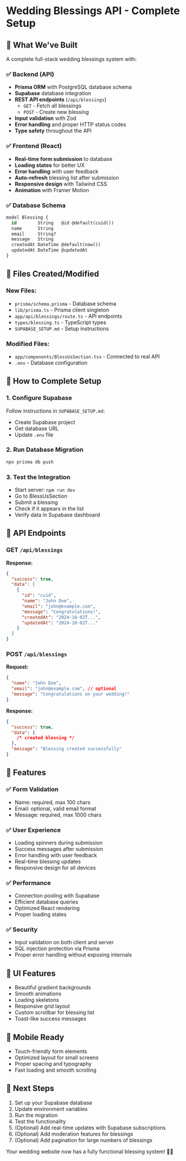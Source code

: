 # Wedding Blessings API - Complete Setup

## 🎉 What We've Built

A complete full-stack wedding blessings system with:

### ✅ **Backend (API)**

- **Prisma ORM** with PostgreSQL database schema
- **Supabase** database integration
- **REST API endpoints** (`/api/blessings`)
  - `GET` - Fetch all blessings
  - `POST` - Create new blessing
- **Input validation** with Zod
- **Error handling** and proper HTTP status codes
- **Type safety** throughout the API

### ✅ **Frontend (React)**

- **Real-time form submission** to database
- **Loading states** for better UX
- **Error handling** with user feedback
- **Auto-refresh** blessing list after submission
- **Responsive design** with Tailwind CSS
- **Animation** with Framer Motion

### ✅ **Database Schema**

```sql
model Blessing {
  id        String   @id @default(cuid())
  name      String
  email     String?
  message   String
  createdAt DateTime @default(now())
  updatedAt DateTime @updatedAt
}
```

## 📁 **Files Created/Modified**

### New Files:

- `prisma/schema.prisma` - Database schema
- `lib/prisma.ts` - Prisma client singleton
- `app/api/blessings/route.ts` - API endpoints
- `types/blessing.ts` - TypeScript types
- `SUPABASE_SETUP.md` - Setup instructions

### Modified Files:

- `app/components/BlessUsSection.tsx` - Connected to real API
- `.env` - Database configuration

## 🚀 **How to Complete Setup**

### 1. **Configure Supabase**

Follow instructions in `SUPABASE_SETUP.md`:

- Create Supabase project
- Get database URL
- Update `.env` file

### 2. **Run Database Migration**

```bash
npx prisma db push
```

### 3. **Test the Integration**

- Start server: `npm run dev`
- Go to BlessUsSection
- Submit a blessing
- Check if it appears in the list
- Verify data in Supabase dashboard

## 🎯 **API Endpoints**

### GET `/api/blessings`

**Response:**

```json
{
  "success": true,
  "data": [
    {
      "id": "cuid",
      "name": "John Doe",
      "email": "john@example.com",
      "message": "Congratulations!",
      "createdAt": "2024-10-02T...",
      "updatedAt": "2024-10-02T..."
    }
  ]
}
```

### POST `/api/blessings`

**Request:**

```json
{
  "name": "John Doe",
  "email": "john@example.com", // optional
  "message": "Congratulations on your wedding!"
}
```

**Response:**

```json
{
  "success": true,
  "data": {
    /* created blessing */
  },
  "message": "Blessing created successfully"
}
```

## 🔧 **Features**

### ✅ **Form Validation**

- Name: required, max 100 chars
- Email: optional, valid email format
- Message: required, max 1000 chars

### ✅ **User Experience**

- Loading spinners during submission
- Success messages after submission
- Error handling with user feedback
- Real-time blessing updates
- Responsive design for all devices

### ✅ **Performance**

- Connection pooling with Supabase
- Efficient database queries
- Optimized React rendering
- Proper loading states

### ✅ **Security**

- Input validation on both client and server
- SQL injection protection via Prisma
- Proper error handling without exposing internals

## 🎨 **UI Features**

- Beautiful gradient backgrounds
- Smooth animations
- Loading skeletons
- Responsive grid layout
- Custom scrollbar for blessing list
- Toast-like success messages

## 📱 **Mobile Ready**

- Touch-friendly form elements
- Optimized layout for small screens
- Proper spacing and typography
- Fast loading and smooth scrolling

## 🎯 **Next Steps**

1. Set up your Supabase database
2. Update environment variables
3. Run the migration
4. Test the functionality
5. (Optional) Add real-time updates with Supabase subscriptions
6. (Optional) Add moderation features for blessings
7. (Optional) Add pagination for large numbers of blessings

Your wedding website now has a fully functional blessing system! 🎉💒
